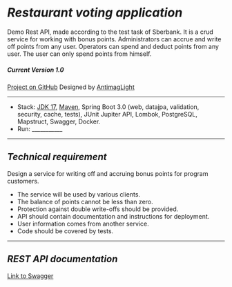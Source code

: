_Restaurant voting application_
===============================
Demo Rest API, made according to the test task of Sberbank. It is a crud service for working with bonus points.
Administrators can accrue and write off points from any user.
Operators can spend and deduct points from any user.
The user can only spend points from himself.

##### Current Version 1.0

[Project on GitHub](https://github.com/AntlimagLight/bonus_points_system)
Designed by [AntimagLight](https://www.linkedin.com/in/anton-dvorko-53a545263/)

------------------

- Stack: [JDK 17](http://jdk.java.net/17/), [Maven](https://maven.apache.org/), Spring Boot 3.0 (web, datajpa,
  validation, security, cache, tests), JUnit Jupiter API, Lombok, PostgreSQL, Mapstruct, Swagger, Docker.
- Run: ___________

------------------

## _Technical requirement_

Design a service for writing off and accruing bonus points for program customers.

- The service will be used by various clients.
- The balance of points cannot be less than zero.
- Protection against double write-offs should be provided.
- API should contain documentation and instructions for deployment.
- User information comes from another service.
- Code should be covered by tests.

------------------

## _REST API documentation_

[Link to Swagger](http://localhost:8080/swagger-ui/index.html)